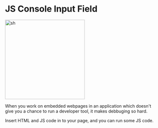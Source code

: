 # JS Console Input Field

<img width="262" alt="sh" src="https://user-images.githubusercontent.com/34600708/175220105-4daa06b2-8a28-4385-a62a-6aad969d128a.png">

When you work on embedded webpages in an application which doesn't give you a chance to run a developer tool, it makes debbuging so hard.

Insert HTML and JS code in to your page, and you can run some JS code.

